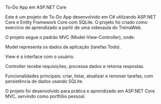 
To-Do App em ASP.NET Core

Este é um projeto de To-Do App desenvolvido em C# utilizando ASP.NET Core e Entity Framework Core com SQLite. O projeto foi criado como exercício de aprendizado a partir de uma videoaula do TreinaWeb.

O projeto segue o padrão MVC (Model-View-Controller), onde:

Model representa os dados da aplicação (tarefas Todo).

View é a interface com o usuário.

Controller recebe requisições, processa dados e retorna respostas.

Funcionalidades principais: criar, listar, atualizar e remover tarefas, com persistência de dados usando SQLite.

O projeto foi desenvolvido para prática e aprendizado em ASP.NET Core MVC, servindo como portfólio pessoal.
